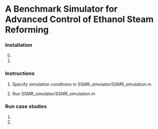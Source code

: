 # A Benchmark Simulator for Advanced Control of Ethanol Steam Reforming

### Installation

0. 

1. 

### Instructions

1. Specify simulation conditions in SSMR_simulator/SSMR_simulation.m 

2. Run SSMR_simulator/SSMR_simulation.m 

### Run case studies

1.

2.
